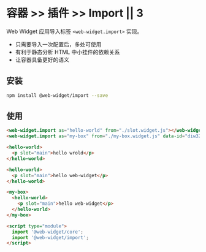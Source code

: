 # 容器 >> 插件 >> Import || 3

Web Widget 应用导入标签 `<web-widget.import>` 实现。

* 只需要导入一次配置后，多处可使用
* 有利于静态分析 HTML 中小挂件的依赖关系
* 让容器具备更好的语义

## 安装

```bash
npm install @web-widget/import --save
```

## 使用

```html
<web-widget.import as="hello-world" from="./slot.widget.js"></web-widget.import>
<web-widget.import as="my-box" from="./my-box.widget.js" data-id="diw32H"></web-widget.import>

<hello-world>
  <p slot="main">hello wrold</p>
</hello-world>

<hello-world>
  <p slot="main">hello web-widget</p>
</hello-world>

<my-box>
  <hello-world>
    <p slot="main">hello web-widget</p>
  </hello-world>
</my-box>

<script type="module">
  import '@web-widget/core';
  import '@web-widget/import';
</script>
```